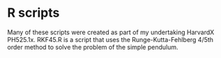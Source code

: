 # R scripts
Many of these scripts were created as part of my undertaking HarvardX PH525.1x. RKF45.R is a script that uses the Runge-Kutta-Fehlberg 4/5th order method to solve the problem of the simple pendulum.
